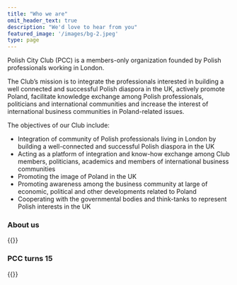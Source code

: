 ```yaml
---
title: "Who we are"
omit_header_text: true
description: "We'd love to hear from you"
featured_image: '/images/bg-2.jpeg'
type: page
---
```


Polish City Club (PCC) is a members-only organization founded by Polish professionals working in London.

The Club’s mission is to integrate the professionals interested in building a well connected and successful Polish diaspora in the UK, actively promote Poland, facilitate knowledge exchange among Polish professionals, politicians and international communities and increase the interest of international business communities in Poland-related issues.

The objectives of our Club include:

- Integration of community of Polish professionals living in London by building a well-connected and successful Polish diaspora in the UK
- Acting as a platform of integration and know-how exchange among Club members, politicians, academics and members of international business communities
- Promoting the image of Poland in the UK
- Promoting awareness among the business community at large of economic, political and other developments related to Poland
- Cooperating with the governmental bodies and think-tanks to represent Polish interests in the UK

### About us

{{<youtube id="dfxG-gpsQSE">}}

### PCC turns 15

{{<youtube id="RPcvrHN25zM">}}

<!-- [![IMAGE ALT TEXT HERE](https://img.youtube.com/vi/dfxG-gpsQSE/0.jpg)](https://www.youtube.com/watch?v=dfxG-gpsQSE) -->
